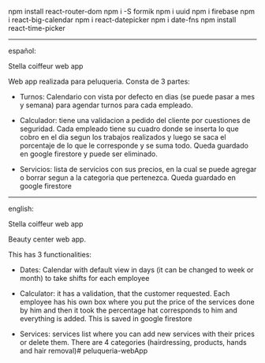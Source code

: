 npm install react-router-dom
npm i -S formik
npm i uuid
npm i firebase
npm i react-big-calendar
npm i react-datepicker
npm i date-fns
npm install react-time-picker

------------------------------------------------------
español:

Stella coiffeur web app

Web app realizada para peluqueria.
Consta de 3 partes:

- Turnos: Calendario con vista por defecto en dias (se puede pasar a mes y semana) para agendar turnos para cada empleado.

- Calculador: tiene una validacion a pedido del cliente por cuestiones de seguridad. Cada empleado tiene su cuadro donde se inserta lo que cobro en el dia segun los trabajos realizados y luego se saca el porcentaje de lo que le corresponde y se suma todo. Queda guardado en google firestore y puede ser eliminado.

- Servicios: lista de servicios con sus precios, en la cual se puede agregar o borrar segun a la categoria que pertenezca. Queda guardado en google firestore

-------------------------------------------------------
english:

Stella coiffeur web app

Beauty center web app.

This has 3 functionalities:

- Dates: Calendar with default view in days (it can be changed to week or month) to take shifts for each employee

- Calculator: it has a validation, that the customer requested. Each employee has his own box where you put the price of the services done by him and then it took the percentage hat corresponds to him and everything is added. This is saved in google firestore

- Services: services list where you can add new services with their prices or delete them. There are 4 categories (hairdressing, products, hands and hair removal)#   p e l u q u e r i a - w e b A p p  
 